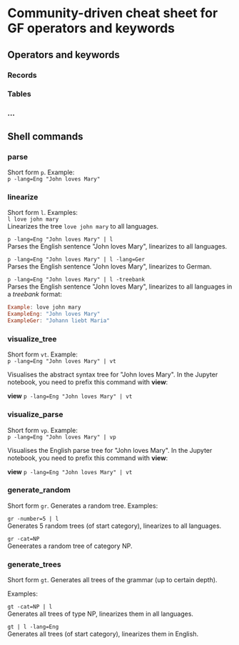 # Community-driven cheat sheet for GF operators and keywords

## Operators and keywords

### Records

### Tables

### …

## Shell commands

### parse
Short form `p`. Example:  
`p -lang=Eng "John loves Mary"`

### linearize
Short form `l`. Examples:  
`l love john mary`  
Linearizes the tree `love john mary` to all languages.

`p -lang=Eng "John loves Mary" | l`   
Parses the English sentence "John loves Mary", linearizes to all languages.

`p -lang=Eng "John loves Mary" | l -lang=Ger`  
Parses the English sentence "John loves Mary", linearizes to German.


`p -lang=Eng "John loves Mary" | l -treebank`   
Parses the English sentence "John loves Mary", linearizes to all languages in a *treebank* format:

```haskell
Example: love john mary
ExampleEng: "John loves Mary"
ExampleGer: "Johann liebt Maria"
```

### visualize_tree
Short form `vt`. Example:  
`p -lang=Eng "John loves Mary" | vt`

Visualises the abstract syntax tree for "John loves Mary". In the Jupyter notebook, you need to prefix this command with **view**:

**view** `p -lang=Eng "John loves Mary" | vt`

### visualize_parse
Short form `vp`. Example:  
`p -lang=Eng "John loves Mary" | vp`

Visualises the English parse tree for "John loves Mary". In the Jupyter notebook, you need to prefix this command with **view**:

**view** `p -lang=Eng "John loves Mary" | vt`


### generate_random
Short form `gr`. Generates a random tree. Examples:

`gr -number=5 | l`  
Generates 5 random trees (of start category), linearizes to all languages.

`gr -cat=NP`  
Geneerates a random tree of category NP.

### generate_trees
Short form `gt`. Generates all trees of the grammar (up to certain depth). 

Examples:

`gt -cat=NP | l`  
Generates all trees of type NP, linearizes them in all languages.

`gt | l -lang=Eng`  
Generates all trees (of start category), linearizes them in English.
